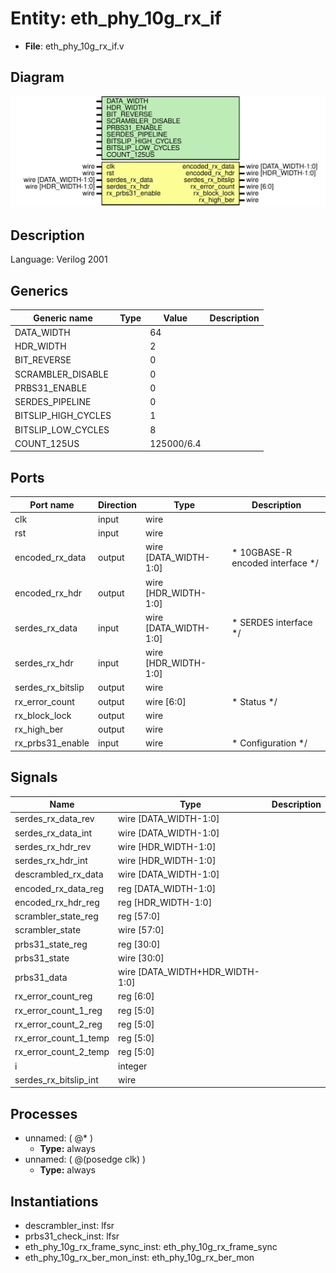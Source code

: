 # Entity: eth_phy_10g_rx_if

- **File**: eth_phy_10g_rx_if.v
## Diagram

![Diagram](eth_phy_10g_rx_if.svg "Diagram")
## Description


 Language: Verilog 2001


## Generics

| Generic name        | Type | Value      | Description |
| ------------------- | ---- | ---------- | ----------- |
| DATA_WIDTH          |      | 64         |             |
| HDR_WIDTH           |      | 2          |             |
| BIT_REVERSE         |      | 0          |             |
| SCRAMBLER_DISABLE   |      | 0          |             |
| PRBS31_ENABLE       |      | 0          |             |
| SERDES_PIPELINE     |      | 0          |             |
| BITSLIP_HIGH_CYCLES |      | 1          |             |
| BITSLIP_LOW_CYCLES  |      | 8          |             |
| COUNT_125US         |      | 125000/6.4 |             |
## Ports

| Port name         | Direction | Type                  | Description                                 |
| ----------------- | --------- | --------------------- | ------------------------------------------- |
| clk               | input     | wire                  |                                             |
| rst               | input     | wire                  |                                             |
| encoded_rx_data   | output    | wire [DATA_WIDTH-1:0] |      * 10GBASE-R encoded interface      */  |
| encoded_rx_hdr    | output    | wire [HDR_WIDTH-1:0]  |                                             |
| serdes_rx_data    | input     | wire [DATA_WIDTH-1:0] |      * SERDES interface      */             |
| serdes_rx_hdr     | input     | wire [HDR_WIDTH-1:0]  |                                             |
| serdes_rx_bitslip | output    | wire                  |                                             |
| rx_error_count    | output    | wire [6:0]            |      * Status      */                       |
| rx_block_lock     | output    | wire                  |                                             |
| rx_high_ber       | output    | wire                  |                                             |
| rx_prbs31_enable  | input     | wire                  |      * Configuration      */                |
## Signals

| Name                  | Type                            | Description |
| --------------------- | ------------------------------- | ----------- |
| serdes_rx_data_rev    | wire [DATA_WIDTH-1:0]           |             |
| serdes_rx_data_int    | wire [DATA_WIDTH-1:0]           |             |
| serdes_rx_hdr_rev     | wire [HDR_WIDTH-1:0]            |             |
| serdes_rx_hdr_int     | wire [HDR_WIDTH-1:0]            |             |
| descrambled_rx_data   | wire [DATA_WIDTH-1:0]           |             |
| encoded_rx_data_reg   | reg [DATA_WIDTH-1:0]            |             |
| encoded_rx_hdr_reg    | reg [HDR_WIDTH-1:0]             |             |
| scrambler_state_reg   | reg [57:0]                      |             |
| scrambler_state       | wire [57:0]                     |             |
| prbs31_state_reg      | reg [30:0]                      |             |
| prbs31_state          | wire [30:0]                     |             |
| prbs31_data           | wire [DATA_WIDTH+HDR_WIDTH-1:0] |             |
| rx_error_count_reg    | reg [6:0]                       |             |
| rx_error_count_1_reg  | reg [5:0]                       |             |
| rx_error_count_2_reg  | reg [5:0]                       |             |
| rx_error_count_1_temp | reg [5:0]                       |             |
| rx_error_count_2_temp | reg [5:0]                       |             |
| i                     | integer                         |             |
| serdes_rx_bitslip_int | wire                            |             |
## Processes
- unnamed: ( @* )
  - **Type:** always
- unnamed: ( @(posedge clk) )
  - **Type:** always
## Instantiations

- descrambler_inst: lfsr
- prbs31_check_inst: lfsr
- eth_phy_10g_rx_frame_sync_inst: eth_phy_10g_rx_frame_sync
- eth_phy_10g_rx_ber_mon_inst: eth_phy_10g_rx_ber_mon
